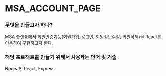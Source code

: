 # MSA_ACCOUNT_PAGE


### 무엇을 만들고자 하나?
MSA 플랫폼에서 회원인증기능(회원가입, 로그인, 회원정보수정, 회원삭제)을 
React를 이용하여 구현하고자 한다.

### 해당 프로젝트를 만들기 위해서 사용하는 언어 및 기술
NodeJS, React, Express
